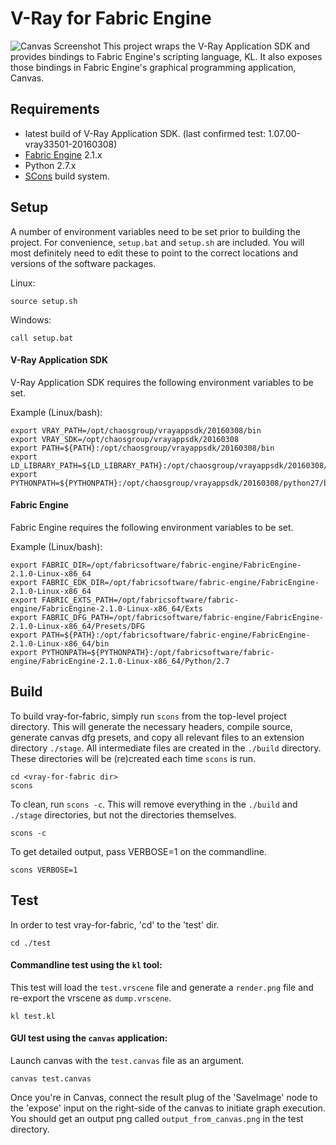 #                             V-Ray for Fabric Engine
![Canvas Screenshot](https://sjparker.github.io/images/screenshots/canvas.png)
This project wraps the V-Ray Application SDK and provides bindings to Fabric Engine's scripting language, KL. It also exposes those bindings in Fabric Engine's graphical programming application, Canvas.

## Requirements
- latest build of V-Ray Application SDK. (last confirmed test: 1.07.00-vray33501-20160308)
- [Fabric Engine](http://fabricengine.com/get-fabric/) 2.1.x
- Python 2.7.x
- [SCons](https://scons.org/) build system.

## Setup
A number of environment variables need to be set prior to building the project. For convenience, `setup.bat` and `setup.sh` are included. You will most definitely need to edit these to point to the correct locations and versions of the software packages.

Linux:
```
source setup.sh
```
Windows:
```
call setup.bat
```
#### V-Ray Application SDK
V-Ray Application SDK requires the following environment variables to be set.

Example (Linux/bash):
```
export VRAY_PATH=/opt/chaosgroup/vrayappsdk/20160308/bin
export VRAY_SDK=/opt/chaosgroup/vrayappsdk/20160308
export PATH=${PATH}:/opt/chaosgroup/vrayappsdk/20160308/bin
export LD_LIBRARY_PATH=${LD_LIBRARY_PATH}:/opt/chaosgroup/vrayappsdk/20160308/bin
export PYTHONPATH=${PYTHONPATH}:/opt/chaosgroup/vrayappsdk/20160308/python27/bin
```
#### Fabric Engine
Fabric Engine requires the following environment variables to be set.

Example (Linux/bash):
```
export FABRIC_DIR=/opt/fabricsoftware/fabric-engine/FabricEngine-2.1.0-Linux-x86_64
export FABRIC_EDK_DIR=/opt/fabricsoftware/fabric-engine/FabricEngine-2.1.0-Linux-x86_64
export FABRIC_EXTS_PATH=/opt/fabricsoftware/fabric-engine/FabricEngine-2.1.0-Linux-x86_64/Exts
export FABRIC_DFG_PATH=/opt/fabricsoftware/fabric-engine/FabricEngine-2.1.0-Linux-x86_64/Presets/DFG
export PATH=${PATH}:/opt/fabricsoftware/fabric-engine/FabricEngine-2.1.0-Linux-x86_64/bin
export PYTHONPATH=${PYTHONPATH}:/opt/fabricsoftware/fabric-engine/FabricEngine-2.1.0-Linux-x86_64/Python/2.7
```
## Build
To build vray-for-fabric, simply run `scons` from the top-level project directory. This will generate the necessary headers, compile source, generate canvas dfg presets, and copy all relevant files to an extension directory `./stage`. All intermediate files are created in the `./build` directory. These directories will be (re)created each time `scons` is run.
```
cd <vray-for-fabric dir>
scons
```
To clean, run `scons -c`. This will remove everything in the `./build` and `./stage` directories, but not the directories themselves.
```
scons -c
```
To get detailed output, pass VERBOSE=1 on the commandline.
```
scons VERBOSE=1
```
## Test
In order to test vray-for-fabric, 'cd' to the 'test' dir.
```
cd ./test
```
#### Commandline test using the `kl` tool:
This test will load the `test.vrscene` file and generate a `render.png` file and re-export the vrscene as `dump.vrscene`.
```
kl test.kl
```
#### GUI test using the `canvas` application:
Launch canvas with the `test.canvas` file as an argument.
```
canvas test.canvas
```
Once you're in Canvas, connect the result plug of the 'SaveImage' node to the 'expose' input on the right-side of the canvas to initiate graph execution. You should get an output png called `output_from_canvas.png` in the test directory.
